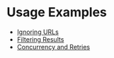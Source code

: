 # Usage Examples

* [Ignoring URLs](ignoring-urls.md)
* [Filtering Results](filtering.md)
* [Concurrency and Retries](concurrency-retries.md)
